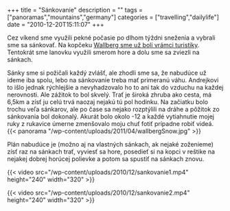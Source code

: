 +++
title = "Sánkovanie"
description = ""
tags = ["panoramas","mountains","germany"]
categories = ["travelling","dailylife"]
date = "2010-12-20T15:11:07"
+++

Cez víkend sme využili pekné počasie po dlhom týždni sneženia a vybrali sme sa sánkovať. Na kopčeku <a title="Wallberg" href="http://www.ajka-andrej.com/2010/08/24/wallberg/?lang=SK"
target="_blank">Wallberg sme už boli vrámci turistiky</a>. Tentokrát sme lanovku využili smerom
hore a dolu sme sa zviezli na sánkach.

Sánky sme si požičali každý zvlášť, ale zhodli sme sa, že nabudúce už ideme iba spolu, lebo na
sánkovanie treba mať primeranú váhu. Andrejkovi to išlo jednak rýchlejšie a nevyhadzovalo ho to ani
tak do vzduchu na každej nerovnosti. Ale zážitok to bol skvelý. Trať je široká zhruba ako cesta, má
6,5km a zísť ju celú trvá naozaj nejakú tú pol hodinku. Na začiatku bolo trochu veľa sánkarov, ale
po čase sa nejako rozptýlili na dráhe a pôžitok zo sánkovania bol dokonalý. Akurát bolo okolo -12 a
každé vytiahnutie mojej ruky z rukavice úmerne zmenšovalo moju chuť fotiť prípadne robiť videá.
{{< panorama "/wp-content/uploads/2011/04/wallbergSnow.jpg"  >}}

Plán nabudúce je (možno aj na vlastných sánkach, ak nejaké zoženieme) zísť raz na sánkach trať,
vyviesť sa hore, posedieť si na kopci v reštike na nejakej dobrej horúcej polievke a potom sa
spustiť na sánkach znovu.


{{< video src="/wp-content/uploads/2010/12/sankovanie1.mp4" height="240" width="320" >}}



{{< video src="/wp-content/uploads/2010/12/sankovanie2.mp4" height="240" width="320" >}}

